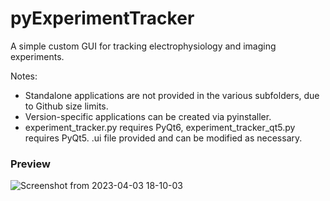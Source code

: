 # pyExperimentTracker
A simple custom GUI for tracking electrophysiology and imaging experiments.

Notes:
- Standalone applications are not provided in the various subfolders, due to Github size limits.
- Version-specific applications can be created via pyinstaller.
- experiment_tracker.py requires PyQt6, experiment_tracker_qt5.py requires PyQt5. .ui file provided and can be modified as necessary.

### Preview
![Screenshot from 2023-04-03 18-10-03](https://user-images.githubusercontent.com/32366041/229638281-07cd5cda-9378-4558-9133-ba16e9e7769c.png)
